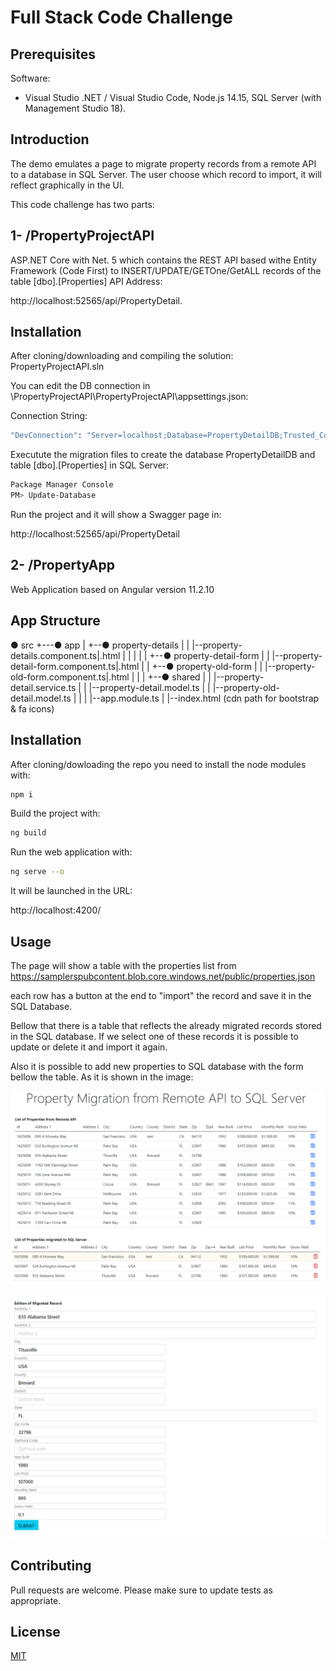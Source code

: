 # Full Stack Code Challenge


## Prerequisites

Software:

- Visual Studio .NET / Visual Studio Code, Node.js 14.15, SQL Server (with Management Studio 18).


## Introduction


The demo emulates a page to migrate property records from a remote API to a database in SQL Server. The user choose which record to import, it will reflect graphically in the UI.

This code challenge has two parts:


## 1-  /PropertyProjectAPI

ASP.NET Core  with Net. 5 which contains the REST API based withe Entity Framework (Code First) to INSERT/UPDATE/GETOne/GetALL records of the table [dbo].[Properties]
API Address: 

http://localhost:52565/api/PropertyDetail.

## Installation

After cloning/downloading and compiling the solution: PropertyProjectAPI.sln

You can edit the DB connection in \PropertyProjectAPI\PropertyProjectAPI\appsettings.json:

Connection String: 
```bash
"DevConnection": "Server=localhost;Database=PropertyDetailDB;Trusted_Connection=True;MultipleActiveResultSets=true"
```

Executute the migration files to create the database PropertyDetailDB and table [dbo].[Properties] in SQL Server:

```bash
Package Manager Console
PM> Update-Database
```

Run the project and it will show a Swagger page in:


http://localhost:52565/api/PropertyDetail
 

## 2-  /PropertyApp

Web Application based on Angular version 11.2.10

## App Structure

● src
+---● app
|   +--● property-details
|   |  |--property-details.component.ts|.html
|   |  |
|   |  +--● property-detail-form
|   |     |--property-detail-form.component.ts|.html
|   |  +--● property-old-form
|   |     |--property-old-form.component.ts|.html
|   |
|   +--● shared
|   |  |--property-detail.service.ts
|   |  |--property-detail.model.ts
|   |  |--property-old-detail.model.ts
|   |
|   |--app.module.ts
|
|--index.html (cdn path for bootstrap & fa icons)


## Installation

After cloning/dowloading the repo you need to install the node modules with:

```bash
npm i
```

Build the project with:

```bash
ng build
```

Run the web application with:

```bash
ng serve --o
```

It will be launched in the URL:

http://localhost:4200/


## Usage

The page will show a table with the properties list from https://samplerspubcontent.blob.core.windows.net/public/properties.json

each row has a button at the end to "import"  the record   and save it in the SQL Database.

Bellow that there is a table that reflects the already migrated records stored in the SQL database. If we select one of these records it is possible to update or delete it and import it again.

Also it is possible to add new properties to SQL database with the form bellow the table. As it is shown in the image:

![Remote and Migrated Tables](screenshots/form1.png?raw=true "Remote and Migrated Tables")

![Form to Add/Edit migrated properties](screenshots/form2.png?raw=true "Form to Add/Edit migrated properties")

## Contributing
Pull requests are welcome. Please make sure to update tests as appropriate.

## License
[MIT](https://choosealicense.com/licenses/mit/)